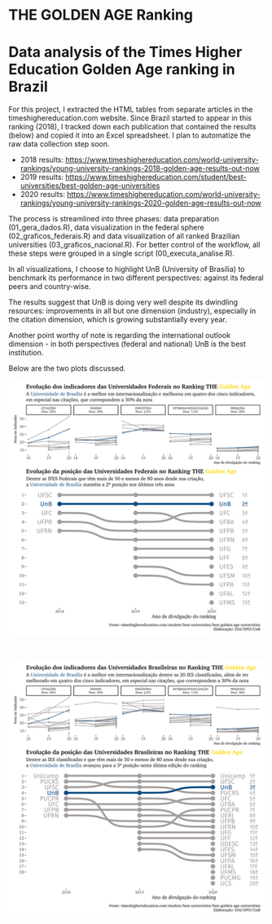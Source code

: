# THE GOLDEN AGE Ranking

# Data analysis of the Times Higher Education Golden Age ranking in Brazil

For this project, I extracted the HTML tables from separate articles in the timeshighereducation.com website. Since Brazil started to appear in this ranking (2018), I tracked down each publication that contained the results (below) and copied it into an Excel spreadsheet. I plan to automatize the raw data collection step soon.

- 2018 results: https://www.timeshighereducation.com/world-university-rankings/young-university-rankings-2018-golden-age-results-out-now
- 2019 results: https://www.timeshighereducation.com/student/best-universities/best-golden-age-universities
- 2020 results: https://www.timeshighereducation.com/world-university-rankings/young-university-rankings-2020-golden-age-results-out-now

The process is streamlined into three phases: data preparation (01_gera_dados.R), data visualization in the federal sphere (02_graficos_federais.R) and data visualization of all ranked Brazilian universities (03_graficos_nacional.R). For better control of the workflow, all these steps were grouped in a single script (00_executa_analise.R).

In all visualizations, I choose to highlight UnB (University of Brasília) to benchmark its performance in two different perspectives: against its federal peers and country-wise.

The results suggest that UnB is doing very well despite its dwindling resources: improvements in all but one dimension (industry), especially in the citation dimension, which is growing substantially every year.

Another point worthy of note is regarding the international outlook dimension - in both perspectives (federal and national) UnB is the best institution.

Below are the two plots discussed.

![THE Golden Age evolution - federal](the-ga-federais_conjunto_1.png)

<br>

![THE Golden Age evolution - national](the-ga-nacional_conjunto_1.png)
